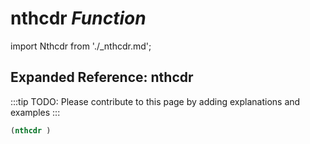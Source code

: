 # **nthcdr** *Function*

import Nthcdr from './_nthcdr.md';

<Nthcdr />

## Expanded Reference: nthcdr

:::tip
TODO: Please contribute to this page by adding explanations and examples
:::

```lisp
(nthcdr )
```
